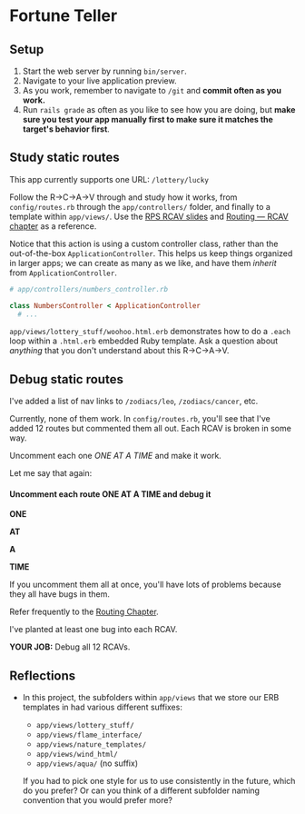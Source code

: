 # Fortune Teller

## Setup

1. Start the web server by running `bin/server`.
1. Navigate to your live application preview.
1. As you work, remember to navigate to `/git` and **commit often as you work.**
1. Run `rails grade` as often as you like to see how you are doing, but **make sure you test your app manually first to make sure it matches the target's behavior first**.

## Study static routes

This app currently supports one URL: `/lottery/lucky`

Follow the R→C→A→V through and study how it works, from `config/routes.rb` through the `app/controllers/` folder, and finally to a template within `app/views/`. Use the [RPS RCAV slides](https://slides.com/raghubetina/06-routing-rcav?token=43w7FD8Q) and [Routing — RCAV chapter](https://chapters.firstdraft.com/chapters/779) as a reference.

Notice that this action is using a custom controller class, rather than the out-of-the-box `ApplicationController`. This helps us keep things organized in larger apps; we can create as many as we like, and have them _inherit_ from `ApplicationController`.

```ruby
# app/controllers/numbers_controller.rb

class NumbersController < ApplicationController
  # ...
```  

`app/views/lottery_stuff/woohoo.html.erb` demonstrates how to do a `.each` loop within a `.html.erb` embedded Ruby template. Ask a question about _anything_ that you don't understand about this R→C→A→V.

## Debug static routes

I've added a list of nav links to `/zodiacs/leo`, `/zodiacs/cancer`, etc.

Currently, none of them work. In `config/routes.rb`, you'll see that I've added 12 routes but commented them all out. Each RCAV is broken in some way.

Uncomment each one *ONE AT A TIME* and make it work.

Let me say that again:

#### Uncomment each route ONE AT A TIME and debug it

**ONE**

**AT**

**A**

**TIME**

If you uncomment them all at once, you'll have lots of problems because they all have bugs in them.

Refer frequently to the [Routing Chapter](https://chapters.firstdraft.com/chapters/772).

I've planted at least one bug into each RCAV.

**YOUR JOB:** Debug all 12 RCAVs.

## Reflections

 - In this project, the subfolders within `app/views` that we store our ERB templates in had various different suffixes:
    - `app/views/lottery_stuff/`
    - `app/views/flame_interface/`
    - `app/views/nature_templates/`
    - `app/views/wind_html/`
    - `app/views/aqua/` (no suffix)

    If you had to pick one style for us to use consistently in the future, which do you prefer? Or can you think of a different subfolder naming convention that you would prefer more?
